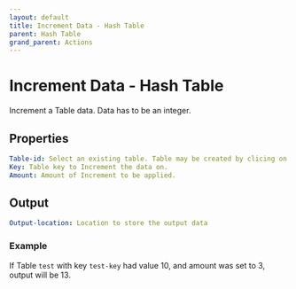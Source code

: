```yaml
---
layout: default
title: Increment Data - Hash Table
parent: Hash Table
grand_parent: Actions
---
```

# Increment Data - Hash Table
Increment a Table data. Data has to be an integer.

## Properties
```yaml
Table-id: Select an existing table. Table may be created by clicing on Table navigation on the left.
Key: Table key to Increment the data on.
Amount: Amount of Increment to be applied.
```

## Output
```yaml
Output-location: Location to store the output data
```

### Example
If Table `test` with key `test-key` had value 10, and amount was set to 3, output will be 13.
